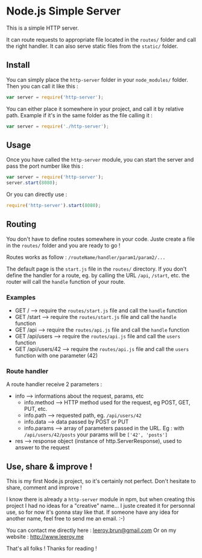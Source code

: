 # Node.js Simple Server

This is a simple HTTP server.

It can route requests to appropriate file located in the `routes/` folder and call the right handler.
It can also serve static files from the `static/` folder.

## Install

You can simply place the `http-server` folder in your `node_modules/` folder. Then you can call it like this :

```javascript
var server = require('http-server');
```

You can either place it somewhere in your project, and call it by relative path. Example if it's in the same folder as the file calling it :

```javascript
var server = require('./http-server');
```

## Usage

Once you have called the `http-server` module, you can start the server and pass the port number like this :

```javascript
var server = require('http-server');
server.start(8080);
```

Or you can directly use :

```javascript
require('http-server').start(8080);
```

## Routing

You don't have to define routes somewhere in your code. Juste create a file in the `routes/` folder and you are ready to go !

Routes works as follow : `/routeName/handler/param1/param2/...`

The default page is the `start.js` file in the `routes/` directory.
If you don't define the handler for a route, eg. by calling the URL `/api`, `/start`, etc. the router will call the `handle` function of your route.

### Examples

* GET / --> require the `routes/start.js` file and call the `handle` function
* GET /start --> require the `routes/start.js` file and call the `handle` function
* GET /api --> require the `routes/api.js` file and call the `handle` function
* GET /api/users --> require the `routes/api.js` file and call the `users` function
* GET /api/users/42 --> require the `routes/api.js` file and call the `users` function with one parameter (42)

### Route handler

A route handler receive 2 parameters :

* info --> informations about the request, params, etc
    * info.method --> HTTP method used for the request, eg POST, GET, PUT, etc.
    * info.path   --> requested path, eg. `/api/users/42`
    * info.data   --> data passed by POST or PUT
    * info.params --> array of parameters passed in the URL. Eg : with `/api/users/42/posts` your params will be `['42', 'posts']`
* res  --> response object (instance of http.ServerResponse), used to answer to the request

## Use, share & improve !

This is my first Node.js project, so it's certainly not perfect. Don't hesitate to share, comment and improve !

I know there is already a `http-server` module in npm, but when creating this project I had no ideas for a "creative" name...
I juste created it for personnal use, so for now it's gonna stay like that. If someone have any idea for another name, feel free to send me an email. :-)

You can contact me directly here : leeroy.brun@gmail.com
Or on my website : http://www.leeroy.me

That's all folks ! Thanks for reading !